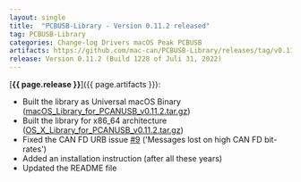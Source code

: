 ```yaml
---
layout: single
title:  "PCBUSB-Library - Version 0.11.2 released"
tag: PCBUSB-Library
categories: Change-log Drivers macOS Peak PCBUSB
artifacts: https://github.com/mac-can/PCBUSB-Library/releases/tag/v0.11.2
release: Version 0.11.2 (Build 1228 of Juli 31, 2022)
---
```

[**{{ page.release }}**]({{ page.artifacts }}):

- Built the library as Universal macOS Binary ([macOS_Library_for_PCANUSB_v0.11.2.tar.gz](https://github.com/mac-can/PCBUSB-Library/releases/download/v0.11.2/macOS_Library_for_PCANUSB_v0.11.2.tar.gz))
- Built the library for x86_64 architecture ([OS_X_Library_for_PCANUSB_v0.11.2.tar.gz](https://github.com/mac-can/PCBUSB-Library/releases/download/v0.11.2/OS_X_Library_for_PCANUSB_v0.11.2.tar.gz))
- Fixed the CAN FD URB issue [#9](https://github.com/mac-can/PCBUSB-Library/issues/9) ('Messages lost on high CAN FD bit-rates')
- Added an installation instruction (after all these years)
- Updated the README file
